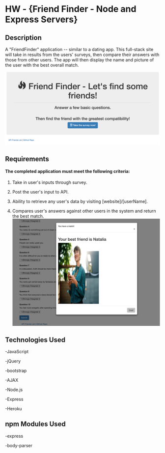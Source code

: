 # HW - {Friend Finder - Node and Express Servers}

## Description
A "FriendFinder" application -- similar to a dating app. This full-stack site will take in results from the users' surveys, then compare their answers with those from other users. The app will then display the name and picture of the user with the best overall match. 

![Homescreen](https://github.com/nicolechowt/FriendFinder/blob/master/Screenshots/home.jpg)

## Requirements
#### The completed application must meet the following criteria:

1. Take in user's inputs through survey.

2. Post the user's input to API.

3. Ability to retrieve any user's data by visiting [website]/[userName].

4. Compares user's answers against other users in the system and return the best match.
![Results](https://github.com/nicolechowt/FriendFinder/blob/master/Screenshots/Results.jpg)

## Technologies Used
-JavaScript

-jQuery

-bootstrap

-AJAX

-Node.js

-Express

-Heroku

## npm Modules Used
-express

-body-parser
